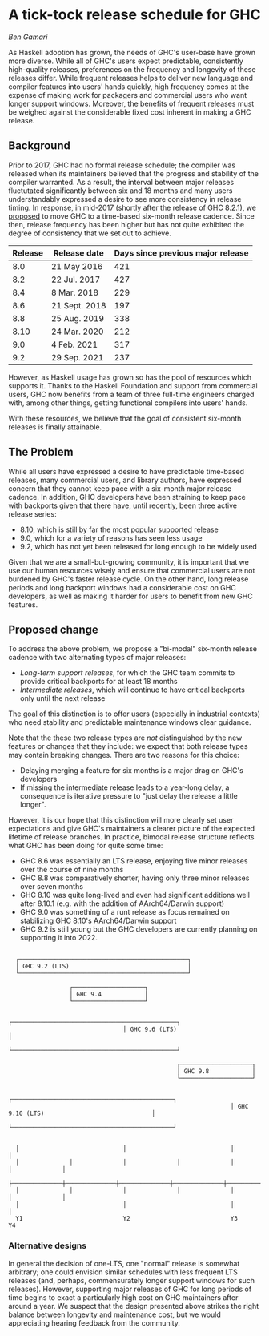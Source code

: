 A tick-tock release schedule for GHC
====================================

*Ben Gamari*

As Haskell adoption has grown, the needs of GHC's user-base have grown more
diverse. While all of GHC's users expect predictable, consistently high-quality
releases, preferences on the frequency and longevity of these releases differ.
While frequent releases helps to deliver new language and compiler features
into users' hands quickly, high frequency comes at the expense of making work
for packagers and commercial users who want longer support windows. Moreover,
the benefits of frequent releases must be weighed against the considerable
fixed cost inherent in making a GHC release.

Background
-----------

Prior to 2017, GHC had no formal release schedule; the compiler was released
when its maintainers believed that the progress and stability of the compiler
warranted. As a result, the interval between major releases fluctutated
significantly between six and 18 months and many users understandably expressed
a desire to see more consistency in release timing. In response, in mid-2017
(shortly after the release of GHC 8.2.1), we
[proposed](https://www.haskell.org/ghc/blog/20170801-2017-release-schedule.html)
to move GHC to a time-based six-month release cadence. Since then, release
frequency has been higher but has not quite exhibited the degree of consistency
that we set out to achieve.

| Release  | Release date  | Days since previous major release |
| -------- | ------------- | --------------------------------- |
| 8.0      | 21 May 2016   | 421                               |
| 8.2      | 22 Jul. 2017  | 427                               |
| 8.4      | 8 Mar. 2018   | 229                               |
| 8.6      | 21 Sept. 2018 | 197                               |
| 8.8      | 25 Aug. 2019  | 338                               |
| 8.10     | 24 Mar. 2020  | 212                               |
| 9.0      | 4 Feb. 2021   | 317                               |
| 9.2      | 29 Sep. 2021  | 237                               |

However, as Haskell usage has grown so has the pool of resources which supports it. Thanks to the Haskell Foundation and support from commercial users, GHC now benefits from a team of three full-time engineers charged with, among other things, getting functional compilers into users' hands.

With these resources, we believe that the goal of consistent six-month releases is finally attainable.

The Problem
------------
While all users have expressed a desire to have predictable time-based releases, many commercial users, and library authors, have expressed concern that they cannot keep pace with a six-month major release cadence. In addition, GHC developers have been straining to keep pace with backports given that there have, until recently, been three active release series:

 * 8.10, which is still by far the most popular supported release
 * 9.0, which for a variety of reasons has seen less usage
 * 9.2, which has not yet been released for long enough to be widely used

Given that we are a small-but-growing community, it is important that we use
our human resources wisely and ensure that commercial users are not burdened by
GHC's faster release cycle. On the other hand, long release periods and long
backport windows had a considerable cost on GHC developers, as well as making
it harder for users to benefit from new GHC features.

Proposed change
---------------

To address the above problem, we propose a "bi-modal" six-month release cadence
with two alternating types of major releases:

* *Long-term support releases*, for which the GHC team commits to provide critical backports for at least 18 months
* *Intermediate releases*, which will continue to have critical backports only until the next release

The goal of this distinction is to offer users (especially in industrial
contexts) who need stability and predictable maintenance windows clear
guidance.

Note that the these two release types are *not* distinguished by the new
features or changes that they include: we expect that both release types may
contain breaking changes.   There are two reasons for this choice:

* Delaying merging a feature for six months is a major drag on GHC's developers
* If missing the intermediate release leads to a year-long delay, a consequence
  is iterative pressure to "just delay the release a little longer".

However, it is our hope that this distinction will more clearly set user
expectations and give GHC's maintainers a clearer picture of the expected
lifetime of release branches.  In practice, bimodal release structure reflects
what GHC has been doing for quite some time:

 * GHC 8.6 was essentially an LTS release, enjoying five minor releases over the course of nine months
 * GHC 8.8 was comparatively shorter, having only three minor releases over seven months
 * GHC 8.10 was quite long-lived and even had significant additions well after 8.10.1 (e.g. with the addition of AArch64/Darwin support)
 * GHC 9.0 was something of a runt release as focus remained on stabilizing GHC 8.10's AArch64/Darwin support
 * GHC 9.2 is still young but the GHC developers are currently planning on supporting it into 2022.

```

  ┌───────────────────────────────────────────────┐
  │ GHC 9.2 (LTS)                                 │
  └───────────────────────────────────────────────┘

                 ┌────────────────────┐
                 │ GHC 9.4            │
                 └────────────────────┘

                                ┌──────────────────────────────────────────────┐
                                │ GHC 9.6 (LTS)                                │
                                └──────────────────────────────────────────────┘

                                               ┌────────────────────┐
                                               │ GHC 9.8            │
                                               └────────────────────┘

                                                              ┌─────────────────────────────────────────────┐
                                                              │ GHC 9.10 (LTS)                              │
                                                              └─────────────────────────────────────────────┘


  │                             │                             │                             │
  │              │              │              │              │              │              │
  ├──────────────┼──────────────┼──────────────┼──────────────┼──────────────┼──────────────┼───────────►
  │              │              │              │              │              │              │
  │                             │                             │                             │
  Y1                            Y2                            Y3                            Y4

```

### Alternative designs

In general the decision of one-LTS, one "normal" release is somewhat arbitrary;
one could envision similar schedules with less frequent LTS releases (and,
perhaps, commensurately longer support windows for such releases).  However,
supporting major releases of GHC for long periods of time begins to exact a
particularly high cost on GHC maintainers after around a year. We
suspect that the design presented above strikes the right balance between
longevity and maintenance cost, but we would appreciating hearing feedback from
the community.
